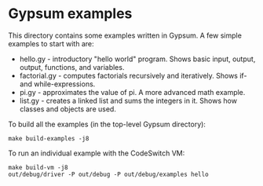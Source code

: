 # Gypsum examples

This directory contains some examples written in Gypsum. A few simple
examples to start with are:

* hello.gy - introductory "hello world" program. Shows basic input, output,
  output, functions, and variables.
* factorial.gy - computes factorials recursively and
  iteratively. Shows if- and while-expressions.
* pi.gy - approximates the value of pi. A more advanced math example.
* list.gy - creates a linked list and sums the integers in it. Shows
  how classes and objects are used.

To build all the examples (in the top-level Gypsum directory):

```
make build-examples -j8
```

To run an individual example with the CodeSwitch VM:

```
make build-vm -j8
out/debug/driver -P out/debug -P out/debug/examples hello
```
